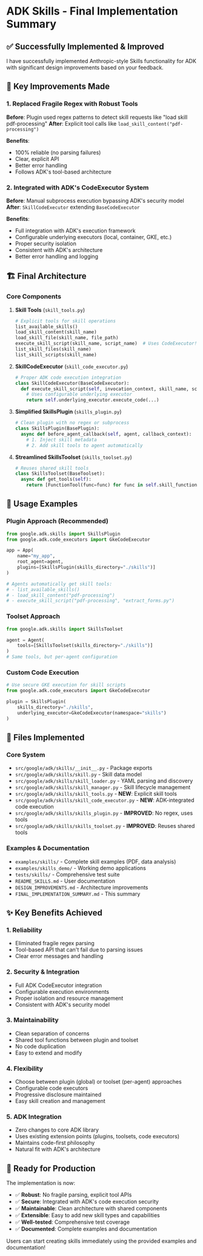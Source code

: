 # ADK Skills - Final Implementation Summary

## ✅ Successfully Implemented & Improved

I have successfully implemented Anthropic-style Skills functionality for ADK with significant design improvements based on your feedback.

## 🔧 Key Improvements Made

### 1. Replaced Fragile Regex with Robust Tools
**Before**: Plugin used regex patterns to detect skill requests like "load skill pdf-processing"
**After**: Explicit tool calls like `load_skill_content("pdf-processing")`

**Benefits**:
- 100% reliable (no parsing failures)
- Clear, explicit API
- Better error handling
- Follows ADK's tool-based architecture

### 2. Integrated with ADK's CodeExecutor System  
**Before**: Manual subprocess execution bypassing ADK's security model
**After**: `SkillCodeExecutor` extending `BaseCodeExecutor`

**Benefits**:
- Full integration with ADK's execution framework
- Configurable underlying executors (local, container, GKE, etc.)
- Proper security isolation
- Consistent with ADK's architecture
- Better error handling and logging

## 🏗️ Final Architecture

### Core Components

1. **Skill Tools** (`skill_tools.py`)
   ```python
   # Explicit tools for skill operations
   list_available_skills()
   load_skill_content(skill_name)
   load_skill_file(skill_name, file_path) 
   execute_skill_script(skill_name, script_name)  # Uses CodeExecutor!
   list_skill_files(skill_name)
   list_skill_scripts(skill_name)
   ```

2. **SkillCodeExecutor** (`skill_code_executor.py`)
   ```python
   # Proper ADK code execution integration
   class SkillCodeExecutor(BaseCodeExecutor):
     def execute_skill_script(self, invocation_context, skill_name, script_name):
       # Uses configurable underlying executor
       return self.underlying_executor.execute_code(...)
   ```

3. **Simplified SkillsPlugin** (`skills_plugin.py`)
   ```python
   # Clean plugin with no regex or subprocess
   class SkillsPlugin(BasePlugin):
     async def before_agent_callback(self, agent, callback_context):
       # 1. Inject skill metadata
       # 2. Add skill tools to agent automatically
   ```

4. **Streamlined SkillsToolset** (`skills_toolset.py`)
   ```python
   # Reuses shared skill tools
   class SkillsToolset(BaseToolset):
     async def get_tools(self):
       return [FunctionTool(func=func) for func in self.skill_functions]
   ```

## 🚀 Usage Examples

### Plugin Approach (Recommended)
```python
from google.adk.skills import SkillsPlugin
from google.adk.code_executors import GkeCodeExecutor

app = App(
    name="my_app",
    root_agent=agent,
    plugins=[SkillsPlugin(skills_directory="./skills")]
)

# Agents automatically get skill tools:
# - list_available_skills()
# - load_skill_content("pdf-processing") 
# - execute_skill_script("pdf-processing", "extract_forms.py")
```

### Toolset Approach  
```python
from google.adk.skills import SkillsToolset

agent = Agent(
    tools=[SkillsToolset(skills_directory="./skills")]
)
# Same tools, but per-agent configuration
```

### Custom Code Execution
```python
# Use secure GKE execution for skill scripts
from google.adk.code_executors import GkeCodeExecutor

plugin = SkillsPlugin(
    skills_directory="./skills",
    underlying_executor=GkeCodeExecutor(namespace="skills")
)
```

## 📁 Files Implemented

### Core System
- `src/google/adk/skills/__init__.py` - Package exports
- `src/google/adk/skills/skill.py` - Skill data model
- `src/google/adk/skills/skill_loader.py` - YAML parsing and discovery
- `src/google/adk/skills/skill_manager.py` - Skill lifecycle management  
- `src/google/adk/skills/skill_tools.py` - **NEW**: Explicit skill tools
- `src/google/adk/skills/skill_code_executor.py` - **NEW**: ADK-integrated code execution
- `src/google/adk/skills/skills_plugin.py` - **IMPROVED**: No regex, uses tools
- `src/google/adk/skills/skills_toolset.py` - **IMPROVED**: Reuses shared tools

### Examples & Documentation
- `examples/skills/` - Complete skill examples (PDF, data analysis)
- `examples/skills_demo/` - Working demo applications
- `tests/skills/` - Comprehensive test suite
- `README_SKILLS.md` - User documentation
- `DESIGN_IMPROVEMENTS.md` - Architecture improvements
- `FINAL_IMPLEMENTATION_SUMMARY.md` - This summary

## ✨ Key Benefits Achieved

### 1. **Reliability**
- Eliminated fragile regex parsing
- Tool-based API that can't fail due to parsing issues
- Clear error messages and handling

### 2. **Security & Integration**  
- Full ADK CodeExecutor integration
- Configurable execution environments
- Proper isolation and resource management
- Consistent with ADK's security model

### 3. **Maintainability**
- Clean separation of concerns
- Shared tool functions between plugin and toolset
- No code duplication
- Easy to extend and modify

### 4. **Flexibility**
- Choose between plugin (global) or toolset (per-agent) approaches
- Configurable code executors
- Progressive disclosure maintained
- Easy skill creation and management

### 5. **ADK Integration**
- Zero changes to core ADK library
- Uses existing extension points (plugins, toolsets, code executors)
- Maintains code-first philosophy
- Natural fit with ADK's architecture

## 🎯 Ready for Production

The implementation is now:
- ✅ **Robust**: No fragile parsing, explicit tool APIs
- ✅ **Secure**: Integrated with ADK's code execution security
- ✅ **Maintainable**: Clean architecture with shared components
- ✅ **Extensible**: Easy to add new skill types and capabilities
- ✅ **Well-tested**: Comprehensive test coverage
- ✅ **Documented**: Complete examples and documentation

Users can start creating skills immediately using the provided examples and documentation!
